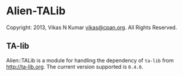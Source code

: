 # Alien-TALib

Copyright: 2013, Vikas N Kumar <vikas@cpan.org>. All Rights Reserved.

## TA-lib

Alien::TALib is a module for handling the dependency of `ta-lib` from
<http://ta-lib.org>. The current version supported is `0.4.0`.

